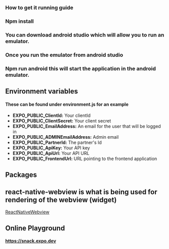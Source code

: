 ### How to get it running guide
### Npm install
### You can download android studio which will allow you to run an emulator.
### Once you run the emulator from android studio
### Npm run android this will start the application in the android emulator.


## Environment variables
#### These can be found under environment.js for an example

- **EXPO_PUBLIC_ClientId:** Your clientId
- **EXPO_PUBLIC_ClientSecret:** Your client secret
- **EXPO_PUBLIC_EmailAddress:** An email for the user that will be logged in
- **EXPO_PUBLIC_ADMINEmailAddress:** Admin email
- **EXPO_PUBLIC_PartnerId:** The partner's Id
- **EXPO_PUBLIC_ApiKey:** Your API key
- **EXPO_PUBLIC_ApiUrl:** Your API URL
- **EXPO_PUBLIC_FrontendUrl:** URL pointing to the frontend application


## Packages
## react-native-webview is what is being used for rendering of the webview (widget)
[ReactNativeWebview](https://github.com/react-native-webview/react-native-webview)


## Online Playground
#### https://snack.expo.dev